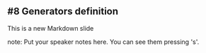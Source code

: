 ##  #8 Generators definition

This is a new Markdown slide

note:
    Put your speaker notes here.
    You can see them pressing 's'.
